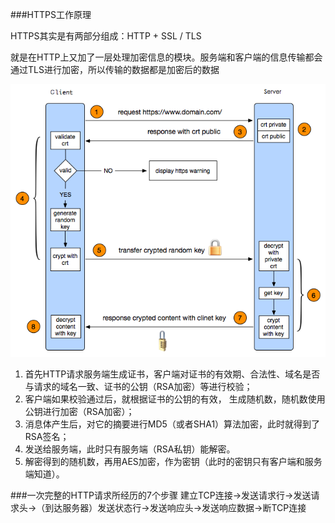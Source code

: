###HTTPS工作原理

HTTPS其实是有两部分组成：HTTP + SSL / TLS

就是在HTTP上又加了一层处理加密信息的模块。服务端和客户端的信息传输都会通过TLS进行加密，所以传输的数据都是加密后的数据

![](https工作原理.png)

1. 首先HTTP请求服务端生成证书，客户端对证书的有效期、合法性、域名是否与请求的域名一致、证书的公钥（RSA加密）等进行校验；
2. 客户端如果校验通过后，就根据证书的公钥的有效， 生成随机数，随机数使用公钥进行加密（RSA加密）；
3. 消息体产生后，对它的摘要进行MD5（或者SHA1）算法加密，此时就得到了RSA签名；
4. 发送给服务端，此时只有服务端（RSA私钥）能解密。
5. 解密得到的随机数，再用AES加密，作为密钥（此时的密钥只有客户端和服务端知道）。

###一次完整的HTTP请求所经历的7个步骤
建立TCP连接->发送请求行->发送请求头->（到达服务器）发送状态行->发送响应头->发送响应数据->断TCP连接